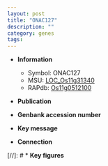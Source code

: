 ```yaml
---
layout: post
title: "ONAC127"
description: ""
category: genes
tags: 
---
```


* **Information**  
    + Symbol: ONAC127  
    + MSU: [LOC_Os11g31340](http://rice.uga.edu/cgi-bin/ORF_infopage.cgi?orf=LOC_Os11g31340)  
    + RAPdb: [Os11g0512100](http://rapdb.dna.affrc.go.jp/viewer/gbrowse_details/irgsp1?name=Os11g0512100)  

* **Publication**  

* **Genbank accession number**  

* **Key message**  

* **Connection**  

[//]: # * **Key figures**  


